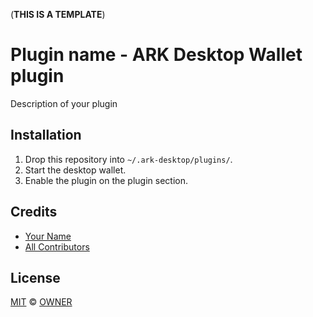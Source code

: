 (**THIS IS A TEMPLATE**)

# Plugin name - ARK Desktop Wallet plugin
Description of your plugin

## Installation

 1. Drop this repository into `~/.ark-desktop/plugins/`.
 2. Start the desktop wallet.
 3. Enable the plugin on the plugin section.

## Credits

- [Your Name](URL)
- [All Contributors](../../contributors)

## License

[MIT](LICENSE) © [OWNER](URL)
